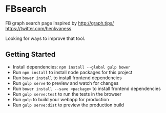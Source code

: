 # FBsearch
FB graph search page
Inspired by  http://graph.tips/ https://twitter.com/henkvaness

Looking for ways to improve that tool.

## Getting Started

- Install dependencies: `npm install --global gulp bower`
- Run `npm install` to install node packages for this project
- Run `bower install` to install frontend dependencies
- Run `gulp serve` to preview and watch for changes
- Run `bower install --save <package>` to install frontend dependencies
- Run `gulp serve:test` to run the tests in the browser
- Run `gulp` to build your webapp for production
- Run `gulp serve:dist` to preview the production build
